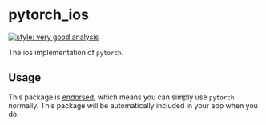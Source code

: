 # pytorch_ios

[![style: very good analysis][very_good_analysis_badge]][very_good_analysis_link]

The ios implementation of `pytorch`.

## Usage

This package is [endorsed][endorsed_link], which means you can simply use `pytorch`
normally. This package will be automatically included in your app when you do.

[endorsed_link]: https://flutter.dev/docs/development/packages-and-plugins/developing-packages#endorsed-federated-plugin
[very_good_analysis_badge]: https://img.shields.io/badge/style-very_good_analysis-B22C89.svg
[very_good_analysis_link]: https://pub.dev/packages/very_good_analysis